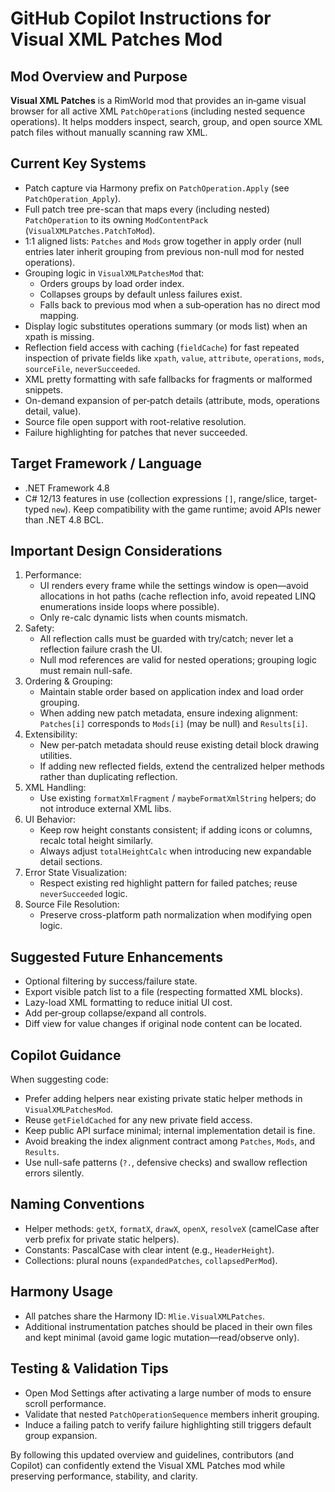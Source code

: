 # GitHub Copilot Instructions for Visual XML Patches Mod

## Mod Overview and Purpose

**Visual XML Patches** is a RimWorld mod that provides an in‑game visual browser for all active XML `PatchOperation`s (including nested sequence operations). It helps modders inspect, search, group, and open source XML patch files without manually scanning raw XML.

## Current Key Systems

- Patch capture via Harmony prefix on `PatchOperation.Apply` (see `PatchOperation_Apply`).
- Full patch tree pre-scan that maps every (including nested) `PatchOperation` to its owning `ModContentPack` (`VisualXMLPatches.PatchToMod`).
- 1:1 aligned lists: `Patches` and `Mods` grow together in apply order (null entries later inherit grouping from previous non-null mod for nested operations).
- Grouping logic in `VisualXMLPatchesMod` that:
  - Orders groups by load order index.
  - Collapses groups by default unless failures exist.
  - Falls back to previous mod when a sub‑operation has no direct mod mapping.
- Display logic substitutes operations summary (or mods list) when an xpath is missing.
- Reflection field access with caching (`fieldCache`) for fast repeated inspection of private fields like `xpath`, `value`, `attribute`, `operations`, `mods`, `sourceFile`, `neverSucceeded`.
- XML pretty formatting with safe fallbacks for fragments or malformed snippets.
- On-demand expansion of per‑patch details (attribute, mods, operations detail, value).
- Source file open support with root-relative resolution.
- Failure highlighting for patches that never succeeded.

## Target Framework / Language

- .NET Framework 4.8
- C# 12/13 features in use (collection expressions `[]`, range/slice, target-typed `new`). Keep compatibility with the game runtime; avoid APIs newer than .NET 4.8 BCL.

## Important Design Considerations

1. Performance:
   - UI renders every frame while the settings window is open—avoid allocations in hot paths (cache reflection info, avoid repeated LINQ enumerations inside loops where possible).
   - Only re-calc dynamic lists when counts mismatch.
2. Safety:
   - All reflection calls must be guarded with try/catch; never let a reflection failure crash the UI.
   - Null mod references are valid for nested operations; grouping logic must remain null-safe.
3. Ordering & Grouping:
   - Maintain stable order based on application index and load order grouping.
   - When adding new patch metadata, ensure indexing alignment: `Patches[i]` corresponds to `Mods[i]` (may be null) and `Results[i]`.
4. Extensibility:
   - New per‑patch metadata should reuse existing detail block drawing utilities.
   - If adding new reflected fields, extend the centralized helper methods rather than duplicating reflection.
5. XML Handling:
   - Use existing `formatXmlFragment` / `maybeFormatXmlString` helpers; do not introduce external XML libs.
6. UI Behavior:
   - Keep row height constants consistent; if adding icons or columns, recalc total height similarly.
   - Always adjust `totalHeightCalc` when introducing new expandable detail sections.
7. Error State Visualization:
   - Respect existing red highlight pattern for failed patches; reuse `neverSucceeded` logic.
8. Source File Resolution:
   - Preserve cross-platform path normalization when modifying open logic.

## Suggested Future Enhancements

- Optional filtering by success/failure state.
- Export visible patch list to a file (respecting formatted XML blocks).
- Lazy-load XML formatting to reduce initial UI cost.
- Add per‑group collapse/expand all controls.
- Diff view for value changes if original node content can be located.

## Copilot Guidance

When suggesting code:
- Prefer adding helpers near existing private static helper methods in `VisualXMLPatchesMod`.
- Reuse `getFieldCached` for any new private field access.
- Keep public API surface minimal; internal implementation detail is fine.
- Avoid breaking the index alignment contract among `Patches`, `Mods`, and `Results`.
- Use null-safe patterns (`?.`, defensive checks) and swallow reflection errors silently.

## Naming Conventions

- Helper methods: `getX`, `formatX`, `drawX`, `openX`, `resolveX` (camelCase after verb prefix for private static helpers).
- Constants: PascalCase with clear intent (e.g., `HeaderHeight`).
- Collections: plural nouns (`expandedPatches`, `collapsedPerMod`).

## Harmony Usage

- All patches share the Harmony ID: `Mlie.VisualXMLPatches`.
- Additional instrumentation patches should be placed in their own files and kept minimal (avoid game logic mutation—read/observe only).

## Testing & Validation Tips

- Open Mod Settings after activating a large number of mods to ensure scroll performance.
- Validate that nested `PatchOperationSequence` members inherit grouping.
- Induce a failing patch to verify failure highlighting still triggers default group expansion.

By following this updated overview and guidelines, contributors (and Copilot) can confidently extend the Visual XML Patches mod while preserving performance, stability, and clarity.

